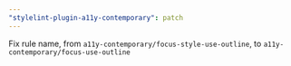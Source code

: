 ```yaml
---
"stylelint-plugin-a11y-contemporary": patch
---
```


Fix rule name, from `a11y-contemporary/focus-style-use-outline`, to
`a11y-contemporary/focus-use-outline`
